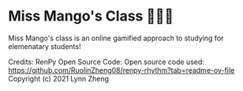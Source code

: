 # Miss Mango's Class 🥭👩‍🏫

Miss Mango's class is an online gamified approach to studying for elemenatary students! 


Credits:
RenPy Open Source Code:
Open source code used: https://github.com/RuolinZheng08/renpy-rhythm?tab=readme-ov-file
Copyright (c) 2021 Lynn Zheng

